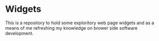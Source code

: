 Widgets
=======

This is a repository to hold some exploritory web page widgets
and as a means of me refreshing my knowledge on brower side
software development.


